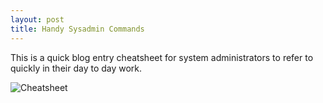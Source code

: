 ```yaml
---
layout: post
title: Handy Sysadmin Commands
---
```


This is a quick blog entry cheatsheet for system administrators to refer to quickly in their day to day work.

![Cheatsheet](https://1drv.ms/x/s!AjPWV4HCdMQ6lPg_TyaXIMFzg9r70A?e=0bXe6j)